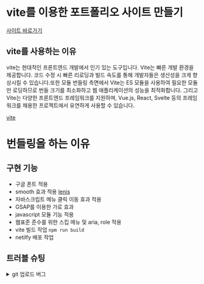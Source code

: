 # vite를 이용한 포트폴리오 사이트 만들기

[사이트 바로가기](https://port-vite2023.netlify.app/)

## vite를 사용하는 이유

vite는 현대적인 프론트엔드 개발에서 인기 있는 도구입니다.
Vite는 빠른 개발 환경을 제공합니다. 코드 수정 시 빠른 리로딩과 빌드 속도를 통해 개발자들은 생산성을 크게 향상시킬 수 있습니다.또한 모듈 번들링 측면에서 Vite는 ES 모듈을 사용하여 필요한 모듈만 로딩하므로 번들 크기를 최소화하고 웹 애플리케이션의 성능을 최적화합니다. 그리고 Vite는 다양한 프론트엔드 프레임워크를 지원하며, Vue.js, React, Svelte 등의 프레임워크를 채용한 프로젝트에서 유연하게 사용할 수 있습니다.

[vite](https://ko.vitejs.dev/)

# 번들링을 하는 이유

## 구현 기능

- 구글 폰트 적용
- smooth 효과 적용 [lenis](https://lenis.studiofreight.com/)
- 자바스크립트 메뉴 클릭 이동 효과 적용
- GSAP를 이용한 가로 효과
- javascript 모듈 기능 적용
- 웹표준 준수를 위한 스킵 메뉴 및 aria, role 적용
- vite 빌드 작업 `npm run build`
- netilfy 배포 작업

## 트러블 슈팅

<details>
    <summary>git 업로드 버그</summary>
    
    -git 업로드 설정 403에러 :
    
    git remote set-url origin https://moon411@github.com/mooon411/vite-project2023.git

    git add .
    git status
    git commit -m "수정"
    git push -u origin main

    -> 재로그인 및 신규 토큰 삽입 후 사용자 권한 인증

</details>

